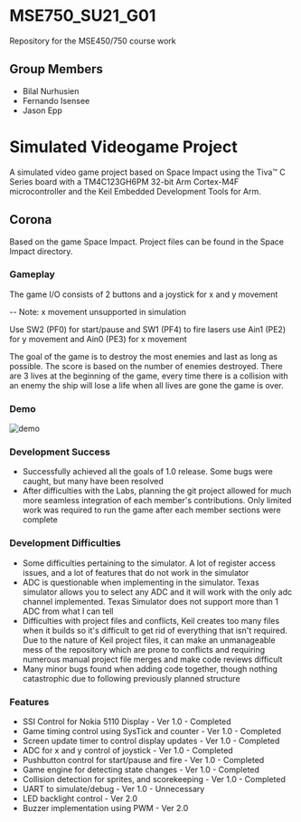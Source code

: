 # MSE750_SU21_G01
Repository for the MSE450/750 course work

## Group Members
- Bilal Nurhusien
- Fernando Isensee
- Jason Epp

# Simulated Videogame Project
A simulated video game project based on Space Impact using the Tiva™ C Series board with a TM4C123GH6PM 32-bit Arm Cortex-M4F microcontroller and the Keil Embedded Development Tools for Arm.

## Corona
Based on the game Space Impact. Project files can be found in the Space Impact directory.

### Gameplay
The game I/O consists of 2 buttons and a joystick for x and y movement

-- Note: x movement unsupported in simulation

Use SW2 (PF0) for start/pause and SW1 (PF4) to fire lasers
use Ain1 (PE2) for y movement and Ain0 (PE3) for x movement

The goal of the game is to destroy the most enemies and last as long as possible.
The score is based on the number of enemies destroyed.
There are 3 lives at the beginning of the game, every time there is a collision with an enemy the ship will lose a life
when all lives are gone the game is over.

### Demo
![demo](https://media.github.sfu.ca/user/157/files/c699d900-d904-11eb-9771-77e67407c180)

### Development Success
* Successfully achieved all the goals of 1.0 release. Some bugs were caught, but many have been resolved
* After difficulties with the Labs, planning the git project allowed for much more seamless integration of each member's contributions. Only limited work was required to run the game after each member sections were complete

### Development Difficulties
* Some difficulties pertaining to the simulator. A lot of register access issues, and a lot of features that do not work in the simulator
* ADC is questionable when implementing in the simulator. Texas simulator allows you to select any ADC and it will work with the only adc channel implemented. Texas Simulator does not support more than 1 ADC from what I can tell
* Difficulties with project files and conflicts, Keil creates too many files when it builds so it's difficult to get rid of everything that isn't required. Due to the nature of Keil project files, it can make an unmanageable mess of the repository which are prone to conflicts and requiring numerous manual project file merges and make code reviews difficult
* Many minor bugs found when adding code together, though nothing catastrophic due to following previously planned structure

### Features
* SSI Control for Nokia 5110 Display - Ver 1.0 - Completed
* Game timing control using SysTick and counter - Ver 1.0 - Completed
* Screen update timer to control display updates - Ver 1.0 - Completed
* ADC for x and y control of joystick - Ver 1.0 - Completed
* Pushbutton control for start/pause and fire - Ver 1.0 - Completed
* Game engine for detecting state changes - Ver 1.0 - Completed
* Collision detection for sprites, and scorekeeping - Ver 1.0 - Completed
* UART to simulate/debug - Ver 1.0 - Unnecessary
* LED backlight control - Ver 2.0
* Buzzer implementation using PWM - Ver 2.0
